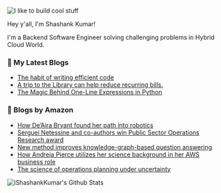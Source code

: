 ![I like to build cool stuff](https://res.cloudinary.com/dt8g3rhcy/image/upload/v1595929574/i_like_to_build_cool_shit._1_nzbwjh.png)

Hey y'all, I'm Shashank Kumar! 

I'm a Backend Software Engineer solving challenging problems in Hybrid Cloud World.

### 📕 My Latest Blogs
<!-- BLOG-POST-LIST:START -->
- [The habit of writing efficient code](https://medium.com/@ishashankkumar/the-habit-of-writing-efficient-code-153b05f04269?source=rss-d24dda280d5f------2)
- [A trip to the Library can help reduce recurring bills.](https://medium.com/swlh/a-trip-to-the-library-can-help-reduce-recurring-bills-23bca495cdf5?source=rss-d24dda280d5f------2)
- [The Magic Behind One-Line Expressions in Python](https://medium.com/swlh/the-magic-behind-one-line-expressions-in-python-816c10180c5c?source=rss-d24dda280d5f------2)
<!-- BLOG-POST-LIST:END -->

### 📕 Blogs by Amazon
<!-- AMAZON-BLOG-POST-LIST:START -->
- [How De’Aira Bryant found her path into robotics](https://www.amazon.science/working-at-amazon/how-deaira-bryant-found-her-path-into-robotics)
- [Serguei Netessine and co-authors win Public Sector Operations Research award](https://www.amazon.science/latest-news/serguei-netessine-and-co-authors-win-public-sector-operations-research-award)
- [New method improves knowledge-graph-based question answering](https://www.amazon.science/blog/new-method-improves-knowledge-graph-based-question-answering)
- [How Andreia Pierce utilizes her science background in her AWS business role](https://www.amazon.science/working-at-amazon/how-andreia-pierce-utilizes-her-science-background-in-her-aws-business-role)
- [The science of operations planning under uncertainty](https://www.amazon.science/latest-news/the-science-of-operations-planning-under-uncertainty)
<!-- AMAZON-BLOG-POST-LIST:END -->



<img align="center" alt="iShashankKumar's Github Stats" src="https://github-readme-stats.vercel.app/api?username=ishashankkumar&show_icons=true&hide_border=true" />
